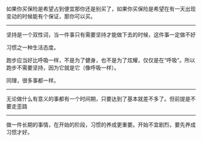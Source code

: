 如果你买保险是希望占到便宜那你还是别买了，如果你买保险是希望在有一天出现变动的时候能有个保证，那你可以买。
___
坚持是一个双性词，当一件事只有需要坚持才能做下去的时候，这件事一定做不好

  

习惯之一种生活态度。

跑步应当好比呼吸一样，不是为了健身，也不是为了炫耀，仅仅是在“呼吸”。所以跑步不需要坚持，因为它就是它（像呼吸一样）。

同理，很多事都一样。
___
无论做什么有意义的事都有一个时间期，只要达到了基本就差不多了。但前提是不要走歪路
___
做一件长期的事情，在开始的阶段，习惯的养成更重要。开始不宜剧烈，要先养成习惯才好。